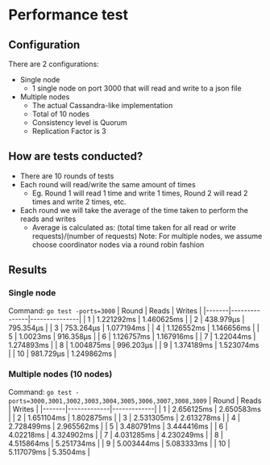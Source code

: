 # Performance test

## Configuration
There are 2 configurations:
- Single node
  - 1 single node on port 3000 that will read and write to a json file
- Multiple nodes
  - The actual Cassandra-like implementation
  - Total of 10 nodes
  - Consistency level is Quorum
  - Replication Factor is 3

## How are tests conducted?
- There are 10 rounds of tests
- Each round will read/write the same amount of times
  - Eg. Round 1 will read 1 time and write 1 times, Round 2 will read 2 times and write 2 times, etc.
- Each round we will take the average of the time taken to perform the reads and writes
  - Average is calculated as: 
    (total time taken for all read or write requests)/(number of requests)
Note: For multiple nodes, we assume choose coordinator nodes via a round robin fashion

## Results
### Single node
Command: `go test -ports=3000`
| Round | Reads         | Writes        |
|-------|---------------|---------------|
| 1     | 1.221292ms    | 1.460625ms    |
| 2     | 438.979µs     | 795.354µs     |
| 3     | 753.264µs     | 1.077194ms    |
| 4     | 1.126552ms    | 1.146656ms    |
| 5     | 1.0023ms      | 916.358µs     |
| 6     | 1.126757ms    | 1.167916ms    |
| 7     | 1.22044ms     | 1.274893ms    |
| 8     | 1.004875ms    | 996.203µs     |
| 9     | 1.374189ms    | 1.523074ms    |
| 10    | 981.729µs     | 1.249862ms    |

### Multiple nodes (10 nodes)
Command: `go test -ports=3000,3001,3002,3003,3004,3005,3006,3007,3008,3009`
| Round | Reads       | Writes      |
|-------|-------------|-------------|
| 1     | 2.656125ms  | 2.650583ms  |
| 2     | 1.651104ms  | 1.802875ms  |
| 3     | 2.531305ms  | 2.613278ms  |
| 4     | 2.728499ms  | 2.965562ms  |
| 5     | 3.480791ms  | 3.444416ms  |
| 6     | 4.02218ms   | 4.324902ms  |
| 7     | 4.031285ms  | 4.230249ms  |
| 8     | 4.515864ms  | 5.251734ms  |
| 9     | 5.003444ms  | 5.083333ms  |
| 10    | 5.117079ms  | 5.3504ms    |
